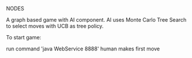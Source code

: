 NODES

A graph based game with AI component. AI uses Monte Carlo Tree Search to select moves with UCB as tree policy. 


To start game: 

run command 'java WebService 8888'
human makes first move


